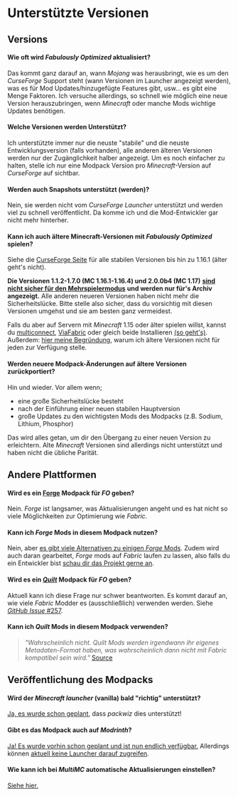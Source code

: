 # Unterstützte Versionen

## Versions

#### Wie oft wird *Fabulously Optimized* aktualisiert?

Das kommt ganz darauf an, wann *Mojang* was herausbringt, wie es um den *CurseForge* Support steht (wann Versionen im Launcher angezeigt werden), was es für Mod Updates/hinzugefügte Features gibt, usw... es gibt eine Menge Faktoren. Ich versuche allerdings, so schnell wie möglich eine neue Version herauszubringen, wenn *Minecraft* oder manche Mods wichtige Updates benötigen.

#### Welche Versionen werden Unterstützt?

Ich unterstützte immer nur die neuste "stabile" und die neuste Entwicklungsversion (falls vorhanden), alle anderen älteren Versionen werden nur der Zugänglichkeit halber angezeigt. Um es noch einfacher zu halten, stelle ich nur eine Modpack Version pro *Minecraft*-Version auf *CurseForge* auf sichtbar.

#### Werden auch Snapshots unterstützt (werden)?

Nein, sie werden nicht vom *CurseForge Launcher* unterstützt und werden viel zu schnell veröffentlicht. Da komme ich und die Mod-Entwickler gar nicht mehr hinterher.

#### Kann ich auch ältere Minecraft-Versionen mit *Fabulously Optimized* spielen?

Siehe die [CurseForge Seite](https://www.curseforge.com/minecraft/modpacks/fabulously-optimized/files) für alle stabilen Versionen bis hin zu 1.16.1 (älter geht's nicht).

**Die Versionen 1.1.2-1.7.0 (MC 1.16.1-1.16.4) und 2.0.0b4 (MC 1.17)** [**sind nicht sicher für den Mehrspielermodus**](https://www.minecraft.net/en-us/article/important-message--security-vulnerability-java-edition) **und werden nur für's Archiv angezeigt.** Alle anderen neueren Versionen haben nicht mehr die Sicherheitslücke. Bitte stelle also sicher, dass du vorsichtig mit diesen Versionen umgehst und sie am besten ganz vermeidest.

Falls du aber auf Servern mit *Minecraft* 1.15 oder älter spielen willst, kannst du [multiconnect](https://www.curseforge.com/minecraft/mc-mods/multiconnect), [ViaFabric](https://www.curseforge.com/minecraft/mc-mods/viafabric) oder gleich beide Installieren [(so geht's)](mods-hinzufuegen.md). Außerdem: [hier meine Begründung](https://github.com/Fabulously-Optimized/fabulously-optimized/issues/15#issuecomment-786175477), warum ich ältere Versionen nicht für jeden zur Verfügung stelle.

#### Werden neuere Modpack-Änderungen auf ältere Versionen zurückportiert?

Hin und wieder. Vor allem wenn;

* eine große Sicherheitslücke besteht
* nach der Einführung einer neuen stabilen Hauptversion
* große Updates zu den wichtigsten Mods des Modpacks (z.B. Sodium, Lithium, Phosphor)

Das wird alles getan, um dir den Übergang zu einer neuen Version zu erleichtern. Alte *Minecraft* Versionen sind allerdings nicht unterstützt und haben nicht die übliche Parität.

## Andere Plattformen

#### Wird es ein [Forge](https://files.minecraftforge.net) Modpack für *FO* geben?

Nein. *Forge* ist langsamer, was Aktualisierungen angeht und es hat nicht so viele Möglichkeiten zur Optimierung wie *Fabric*.

#### Kann ich *Forge* Mods in diesem Modpack nutzen?

Nein, aber [es gibt viele Alternativen zu einigen *Forge* Mods](https://gist.github.com/TrueCP6/4853f15015b210fd3b1e210e9e485f83). Zudem wird auch daran gearbeitet, *Forge* mods auf *Fabric* laufen zu lassen, also falls du ein Entwickler bist [schau dir das Projekt gerne an](https://patchworkmc.net).

#### Wird es ein [*Quilt*](https://quiltmc.org) Modpack für *FO* geben?

Aktuell kann ich diese Frage nur schwer beantworten. Es kommt darauf an, wie viele *Fabric* Modder es (ausschließlich) verwenden werden. Siehe [*GitHub Issue* #257](https://github.com/Fabulously-Optimized/fabulously-optimized/issues/257).

#### Kann ich *Quilt* Mods in diesem Modpack verwenden?

> *"Wahrscheinlich nicht. Quilt Mods werden irgendwann ihr eigenes Metadaten-Format haben, was wahrscheinlich dann nicht mit Fabric kompatibel sein wird."*
[Source](https://quiltmc.org/faq/)

## Veröffentlichung des Modpacks

#### Wird der *Minecraft launcher* (vanilla) bald "richtig" unterstützt?

[Ja, es wurde schon geplant](https://github.com/Fabulously-Optimized/fabulously-optimized/issues/110), dass *packwiz* dies unterstützt!

#### Gibt es das Modpack auch auf *Modrinth*?

[Ja! Es wurde vorhin schon geplant und ist nun endlich verfügbar.](https://modrinth.com/modpack/fabulously-optimized) Allerdings können [aktuell keine Launcher darauf zugreifen](https://github.com/Fabulously-Optimized/fabulously-optimized/issues/63).

#### Wie kann ich bei *MultiMC* automatische Aktualisierungen einstellen?

[Siehe hier.](multimc-auto-updates.md)
